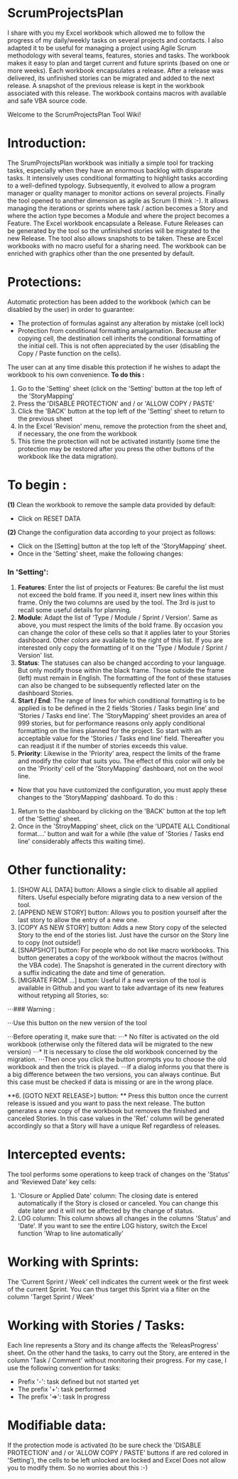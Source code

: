 # ScrumProjectsPlan
I share with you my Excel workbook which allowed me to follow the progress of my daily/weekly tasks on several projects and contacts. I also adapted it to be useful for managing a project using Agile Scrum methodology with several teams, features, stories and tasks. The workbook makes it easy to plan and target current and future sprints (based on one or more weeks). Each workbook encapsulates a release. After a release was delivered, its unfinished stories can be migrated and added to the next release. A snapshot of the previous release is kept in the workbook associated with this release.
The workbook contains macros with available and safe VBA source code.

Welcome to the ScrumProjectsPlan Tool Wiki!

# Introduction:
The SrumProjectsPlan workbook was initially a simple tool for tracking tasks, especially when they have an enormous backlog with disparate tasks.
It intensively uses conditional formatting to highlight tasks according to a well-defined typology.
Subsequently, it evolved to allow a program manager or quality manager to monitor actions on several projects.
Finally the tool opened to another dimension as agile as Scrum (I think :-). It allows managing the iterations or sprints where task / action becomes a Story and where the action type becomes a Module and where the project becomes a Feature.
The Excel workbook encapsulate a Release. Future Releases can be generated by the tool so the unfinished stories will be migrated to the new Release.
The tool also allows snapshots to be taken. These are Excel workbooks with no macro useful for a sharing need.
The workbook can be enriched with graphics other than the one presented by default.

# Protections:
Automatic protection has been added to the workbook (which can be disabled by the user) in order to guarantee:
* The protection of formulas against any alteration by mistake (cell lock)
* Protection from conditional formatting amalgamation. Because after copying cell, the destination cell inherits the conditional formatting of the initial cell. This is not often appreciated by the user (disabling the Copy / Paste function on the cells).

The user can at any time disable this protection if he wishes to adapt the workbook to his own convenience.
**To do this :**
1. Go to the 'Setting' sheet (click on the 'Setting' button at the top left of the 'StoryMapping'
1. Press the 'DISABLE PROTECTION' and / or 'ALLOW COPY / PASTE'
1. Click the 'BACK' button at the top left of the 'Setting' sheet to return to the previous sheet
1. In the Excel 'Revision' menu, remove the protection from the sheet and, if necessary, the one from the workbook
1. This time the protection will not be activated instantly (some time the protection may be restored after you press the other buttons of the workbook like the data migration).

 
# To begin :

**(1)** Clean the workbook to remove the sample data provided by default:

* Click on RESET DATA

**(2)** Change the configuration data according to your project as follows:

+ Click on the [Setting] button at the top left of the 'StoryMapping' sheet.
+ Once in the 'Setting' sheet, make the following changes:

### In 'Setting':

1. **Features**: Enter the list of projects or Features: Be careful the list must not exceed the bold frame. If you need it, insert new lines within this frame.
Only the two columns are used by the tool. The 3rd is just to recall some useful details for planning.
1. **Module**: Adapt the list of 'Type / Module / Sprint / Version'. Same as above, you must respect the limits of the bold frame.
By occasion you can change the color of these cells so that it applies later to your Stories dashboard.
Other colors are available to the right of this list. If you are interested only copy the formatting of it on the 'Type / Module / Sprint / Version' list.
1. **Status**: The statuses can also be changed according to your language. But only modify those within the black frame. Those outside the frame (left) must remain in English.
The formatting of the font of these statuses can also be changed to be subsequently reflected later on the dashboard Stories.
1. **Start / End**: The range of lines for which conditional formatting is to be applied is to be defined in the 2 fields ‘Stories / Tasks begin line’ and ‘Stories / Tasks end line’.
The ‘StoryMapping’ sheet provides an area of 999 stories, but for performance reasons only apply conditional formatting on the lines planned for the project. So start with an acceptable value for the 'Stories / Tasks end line' field. Thereafter you can readjust it if the number of stories exceeds this value.
1. **Priority**: Likewise in the 'Priority' area, respect the limits of the frame and modify the color that suits you. The effect of this color will only be on the 'Priority' cell of the 'StoryMapping' dashboard, not on the wool line.
 
+ Now that you have customized the configuration, you must apply these changes to the 'StoryMapping' dashboard. To do this :
1. Return to the dashboard by clicking on the 'BACK' button at the top left of the 'Setting' sheet.
1. Once in the 'StroyMapping' sheet, click on the 'UPDATE ALL Conditional format....' button and wait for a while (the value of 'Stories / Tasks end line' considerably affects this waiting time).

# Other functionality:
1. [SHOW ALL DATA] button: Allows a single click to disable all applied filters. Useful especially before migrating data to a new version of the tool.
1. [APPEND NEW STORY] button: Allows you to position yourself after the last story to allow the entry of a new one.
1. [COPY AS NEW STORY] button: Adds a new Story copy of the selected Story to the end of the stories list. Just have the cursor on the Story line to copy (not outside!)
1. [SNAPSHOT] button: For people who do not like macro workbooks. This button generates a copy of the workbook without the macros (without the VBA code). The Snapshot is generated in the current directory with a suffix indicating the date and time of generation.
1. [MIGRATE FROM ...] button: Useful if a new version of the tool is available in Github and you want to take advantage of its new features without retyping all Stories, so:

⋅⋅⋅### Warning :

⋅⋅⋅Use this button on the new version of the tool

⋅⋅⋅Before operating it, make sure that:
⋅⋅⋅* No filter is activated on the old workbook (otherwise only the filtered data will be migrated to the new version)
⋅⋅⋅* It is necessary to close the old workbook concerned by the migration.
⋅⋅⋅Then once you click the button prompts you to choose the old workbook and then the trick is played.
⋅⋅⋅If a dialog informs you that there is a big difference between the two versions, you can always continue. But this case must be checked if data is missing or are in the wrong place.

**6. [GOTO NEXT RELEASE>] button: ** Press this button once the current release is issued and you want to pass the next release. The button generates a new copy of the workbook but removes the finished and canceled Stories.
In this case values in the 'Ref.' column will be generated accordingly so that a Story will have a unique Ref regardless of releases.

# Intercepted events:

The tool performs some operations to keep track of changes on the 'Status' and 'Reviewed Date' key cells:
1. 'Closure or Applied Date' column: The closing date is entered automatically if the Story is closed or canceled. You can change this date later and it will not be affected by the change of status.
1. LOG column: This column shows all changes in the columns 'Status' and 'Date'. If you want to see the entire LOG history, switch the Excel function 'Wrap to line automatically'

# Working with Sprints:

The ‘Current Sprint / Week’ cell indicates the current week or the first week of the current Sprint.
You can thus target this Sprint via a filter on the column 'Target Sprint / Week'

# Working with Stories / Tasks:

Each line represents a Story and its change affects the 'ReleasProgress' sheet. On the other hand the tasks, to carry out the Story, are entered in the column 'Task / Comment' without monitoring their progress.
For my case, I use the following convention for tasks:
* Prefix '-': task defined but not started yet
* The prefix '+': task performed
* The prefix '=>': task In progress

# Modifiable data:
If the protection mode is activated (to be sure check the 'DISABLE PROTECTION' and / or 'ALLOW COPY / PASTE' buttons if are red colored in 'Setting'), the cells to be left unlocked are locked and Excel Does not allow you to modify them. So no worries about this :-)
